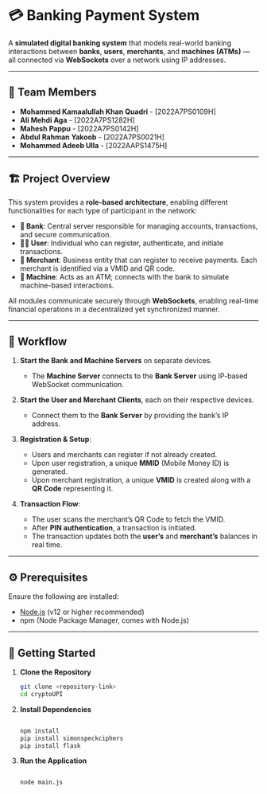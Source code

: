 # 💳 Banking Payment System

A **simulated digital banking system** that models real-world banking interactions between **banks**, **users**, **merchants**, and **machines (ATMs)** — all connected via **WebSockets** over a network using IP addresses.

---

## 👥 Team Members

- **Mohammed Kamaalullah Khan Quadri** - [2022A7PS0109H]
- **Ali Mehdi Aga** - [2022A7PS1282H]
- **Mahesh Pappu** - [2022A7PS0142H]
- **Abdul Rahman Yakoob** - [2022A7PS0021H]
- **Mohammed Adeeb Ulla** - [2022AAPS1475H]

---

## 🏗️ Project Overview

This system provides a **role-based architecture**, enabling different functionalities for each type of participant in the network:

- **🏦 Bank**: Central server responsible for managing accounts, transactions, and secure communication.
- **🧑‍💼 User**: Individual who can register, authenticate, and initiate transactions.
- **🏪 Merchant**: Business entity that can register to receive payments. Each merchant is identified via a VMID and QR code.
- **🏧 Machine**: Acts as an ATM; connects with the bank to simulate machine-based interactions.

All modules communicate securely through **WebSockets**, enabling real-time financial operations in a decentralized yet synchronized manner.

---

## 🔁 Workflow

1. **Start the Bank and Machine Servers** on separate devices.
   - The **Machine Server** connects to the **Bank Server** using IP-based WebSocket communication.

2. **Start the User and Merchant Clients**, each on their respective devices.
   - Connect them to the **Bank Server** by providing the bank’s IP address.

3. **Registration & Setup**:
   - Users and merchants can register if not already created.
   - Upon user registration, a unique **MMID** (Mobile Money ID) is generated.
   - Upon merchant registration, a unique **VMID** is created along with a **QR Code** representing it.

4. **Transaction Flow**:
   - The user scans the merchant’s QR Code to fetch the VMID.
   - After **PIN authentication**, a transaction is initiated.
   - The transaction updates both the **user’s** and **merchant’s** balances in real time.

---

## ⚙️ Prerequisites

Ensure the following are installed:

- [Node.js](https://nodejs.org/) (v12 or higher recommended)
- npm (Node Package Manager, comes with Node.js)

---

## 🚀 Getting Started

1. **Clone the Repository**
   ```bash
   git clone <repository-link>
   cd cryptoUPI

2. **Install Dependencies**

   ```bash

   npm install
   pip install simonspeckciphers
   pip install flask

3. **Run the Application**

   ``` bash

   node main.js
